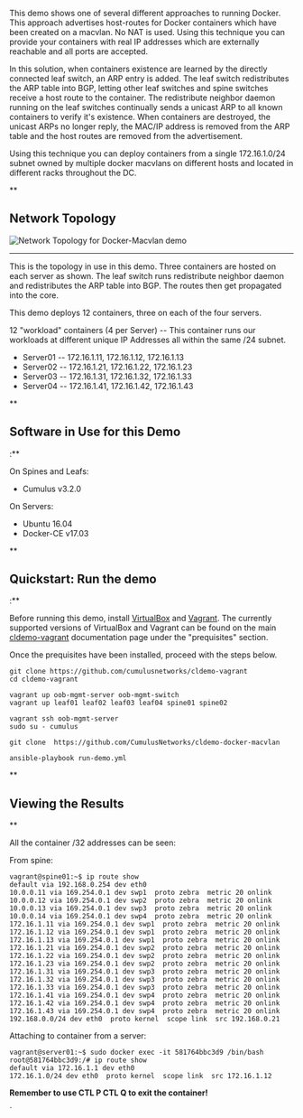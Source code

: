 This demo shows one of several different approaches to running Docker. This approach advertises host-routes for Docker containers which have been created on a macvlan.  No NAT is used.  Using this technique you can provide your containers with real IP addresses which are externally reachable and all ports are accepted.

In this solution, when containers existence are learned by the directly connected leaf switch, an ARP entry is added.  The leaf switch redistributes the ARP table into BGP, letting other leaf switches and spine switches receive a host route to the container.  The redistribute neighbor daemon running on the leaf switches continually sends a unicast ARP to all known containers to verify it's existence.   When containers are destroyed, the unicast ARPs no longer reply, the MAC/IP address is removed from the ARP table and the host routes are removed from the advertisement.   

Using this technique you can deploy containers from a single 172.16.1.0/24 subnet owned by multiple docker macvlans on different hosts and located in different racks throughout the DC.

**

Network Topology
----------------
![Network Topology for Docker-Macvlan demo ](https://github.com/Diane-cumulus/cldemo-docker-macvlan/blob/master/cldemo-docker-macvlan.png)



----------


This is the topology in use in this demo. Three containers are hosted on each server as shown. The leaf switch runs redistribute neighbor daemon and redistributes the ARP table into BGP. The routes then get propagated into the core.   

This demo deploys 12 containers, three on each of the four servers.  

12 "workload" containers (4 per Server) -- This container runs our workloads at different unique IP Addresses all within the same /24 subnet.

 - Server01 -- 172.16.1.11, 172.16.1.12, 172.16.1.13 
 - Server02 -- 172.16.1.21, 172.16.1.22, 172.16.1.23 
 - Server03 -- 172.16.1.31, 172.16.1.32, 172.16.1.33
 - Server04 -- 172.16.1.41, 172.16.1.42, 172.16.1.43

**

Software in Use for this Demo
-----------------------------

:**

On Spines and Leafs:
 - Cumulus v3.2.0

On Servers:
 - Ubuntu 16.04 
 - Docker-CE v17.03

**

Quickstart: Run the demo
------------------------

:**

Before running this demo, install [VirtualBox](https://www.virtualbox.org/wiki/Download_Old_Builds) and [Vagrant](https://releases.hashicorp.com/vagrant/). The currently supported versions of VirtualBox and Vagrant can be found on the main [cldemo-vagrant](https://github.com/CumulusNetworks/cldemo-vagrant) documentation page under the "prequisites" section.

Once the prequisites have been installed, proceed with the steps below.

    git clone https://github.com/cumulusnetworks/cldemo-vagrant
    cd cldemo-vagrant
    
    vagrant up oob-mgmt-server oob-mgmt-switch
    vagrant up leaf01 leaf02 leaf03 leaf04 spine01 spine02

    vagrant ssh oob-mgmt-server
    sudo su - cumulus
    
    git clone  https://github.com/CumulusNetworks/cldemo-docker-macvlan

    ansible-playbook run-demo.yml


**

Viewing the Results
-------------------

**

All the container /32 addresses can be seen:

From spine:

    vagrant@spine01:~$ ip route show
    default via 192.168.0.254 dev eth0 
    10.0.0.11 via 169.254.0.1 dev swp1  proto zebra  metric 20 onlink 
    10.0.0.12 via 169.254.0.1 dev swp2  proto zebra  metric 20 onlink 
    10.0.0.13 via 169.254.0.1 dev swp3  proto zebra  metric 20 onlink 
    10.0.0.14 via 169.254.0.1 dev swp4  proto zebra  metric 20 onlink 
    172.16.1.11 via 169.254.0.1 dev swp1  proto zebra  metric 20 onlink 
    172.16.1.12 via 169.254.0.1 dev swp1  proto zebra  metric 20 onlink 
    172.16.1.13 via 169.254.0.1 dev swp1  proto zebra  metric 20 onlink 
    172.16.1.21 via 169.254.0.1 dev swp2  proto zebra  metric 20 onlink 
    172.16.1.22 via 169.254.0.1 dev swp2  proto zebra  metric 20 onlink 
    172.16.1.23 via 169.254.0.1 dev swp2  proto zebra  metric 20 onlink 
    172.16.1.31 via 169.254.0.1 dev swp3  proto zebra  metric 20 onlink 
    172.16.1.32 via 169.254.0.1 dev swp3  proto zebra  metric 20 onlink 
    172.16.1.33 via 169.254.0.1 dev swp3  proto zebra  metric 20 onlink 
    172.16.1.41 via 169.254.0.1 dev swp4  proto zebra  metric 20 onlink 
    172.16.1.42 via 169.254.0.1 dev swp4  proto zebra  metric 20 onlink 
    172.16.1.43 via 169.254.0.1 dev swp4  proto zebra  metric 20 onlink 
    192.168.0.0/24 dev eth0  proto kernel  scope link  src 192.168.0.21 


Attaching to container from a server:

    vagrant@server01:~$ sudo docker exec -it 581764bbc3d9 /bin/bash
    root@581764bbc3d9:/# ip route show
    default via 172.16.1.1 dev eth0 
    172.16.1.0/24 dev eth0  proto kernel  scope link  src 172.16.1.12 

**Remember to use CTL P CTL Q to exit the container!**








`





